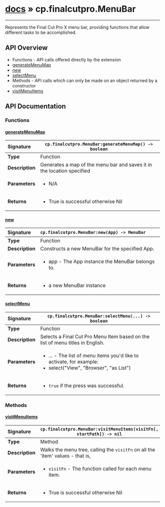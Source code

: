 # [docs](index.md) » cp.finalcutpro.MenuBar
---

Represents the Final Cut Pro X menu bar, providing functions that allow different tasks to be accomplished.

## API Overview
* Functions - API calls offered directly by the extension
 * [generateMenuMap](#generatemenumap)
 * [new](#new)
 * [selectMenu](#selectmenu)
* Methods - API calls which can only be made on an object returned by a constructor
 * [visitMenuItems](#visitmenuitems)

## API Documentation

### Functions

#### [generateMenuMap](#generatemenumap)
| <span style="float: left;">**Signature**</span> | <span style="float: left;">`cp.finalcutpro.MenuBar:generateMenuMap() -> boolean` </span>                                                          |
| -----------------------------------------------------|---------------------------------------------------------------------------------------------------------|
| **Type**                                             | Function                                                                                         |
| **Description**                                      | Generates a map of the menu bar and saves it in the location specified                                                                                         |
| **Parameters**                                       | <ul><li>N/A</li></ul> |
| **Returns**                                          | <ul><li>True is successful otherwise Nil</li></ul>          |

#### [new](#new)
| <span style="float: left;">**Signature**</span> | <span style="float: left;">`cp.finalcutpro.MenuBar:new(App) -> MenuBar` </span>                                                          |
| -----------------------------------------------------|---------------------------------------------------------------------------------------------------------|
| **Type**                                             | Function                                                                                         |
| **Description**                                      | Constructs a new MenuBar for the specified App.                                                                                         |
| **Parameters**                                       | <ul><li>app - The App instance the MenuBar belongs to.</li></ul> |
| **Returns**                                          | <ul><li>a new MenuBar instance</li></ul>          |

#### [selectMenu](#selectmenu)
| <span style="float: left;">**Signature**</span> | <span style="float: left;">`cp.finalcutpro.MenuBar:selectMenu(...) -> boolean` </span>                                                          |
| -----------------------------------------------------|---------------------------------------------------------------------------------------------------------|
| **Type**                                             | Function                                                                                         |
| **Description**                                      | Selects a Final Cut Pro Menu Item based on the list of menu titles in English.                                                                                         |
| **Parameters**                                       | <ul><li>... - The list of menu items you'd like to activate, for example:</li><li>           select("View", "Browser", "as List")</li></ul> |
| **Returns**                                          | <ul><li>`true` if the press was successful.</li></ul>          |

### Methods

#### [visitMenuItems](#visitmenuitems)
| <span style="float: left;">**Signature**</span> | <span style="float: left;">`cp.finalcutpro.MenuBar:visitMenuItems(visitFn[, startPath]) -> nil` </span>                                                          |
| -----------------------------------------------------|---------------------------------------------------------------------------------------------------------|
| **Type**                                             | Method                                                                                         |
| **Description**                                      | Walks the menu tree, calling the `visitFn` on all the 'item' values - that is,                                                                                         |
| **Parameters**                                       | <ul><li>`visitFn`	- The function called for each menu item.</li></ul> |
| **Returns**                                          | <ul><li>True is successful otherwise Nil</li></ul>          |

